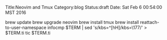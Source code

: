 Title:Neovim and Tmux
Category:blog 
Status:draft
Date: Sat Feb  6 00:54:00 MST 2016

  brew update
  brew upgrade neovim
  brew install tmux
  brew install reattach-to-user-namespace
  infocmp $TERM | sed 's/kbs=^[hH]/kbs=\\177/' > $TERM.ti
  tic $TERM.ti
